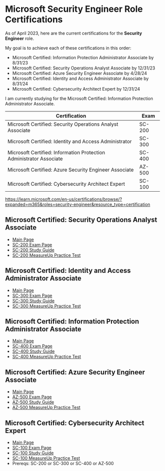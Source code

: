 # Microsoft Security Engineer Role Certifications
As of April 2023, here are the current certifications for the **Security Engineer** role.

My goal is to achieve each of these certifications in this order:
- Microsoft Certified: Information Protection Administrator Associate by 8/31/23
- Microsoft Certified: Security Operations Analyst Associate by 12/31/23
- Microsoft Certified: Azure Security Engineer Associate by 4/28/24
- Microsoft Certified: Identity and Access Administrator Associate by 8/31/24
- Microsoft Certified: Cybersecurity Architect Expert by 12/31/24

I am currently studying for the Microsoft Certified: Information Protection Administrator Associate.



| Certification | Exam |
| - | - |
| Microsoft Certified: Security Operations Analyst Associate | SC-200
| Microsoft Certified: Identity and Access Administrator | SC-300
| Microsoft Certified: Information Protection Administrator Associate | SC-400
| Microsoft Certified: Azure Security Engineer Associate | AZ-500
| Microsoft Certified: Cybersecurity Architect Expert | SC-100

https://learn.microsoft.com/en-us/certifications/browse/?expanded=m365&roles=security-engineer&resource_type=certification

## Microsoft Certified: Security Operations Analyst Associate
- [Main Page](https://learn.microsoft.com/en-us/certifications/security-operations-analyst/)
- [SC-200 Exam Page](https://learn.microsoft.com/en-us/certifications/exams/sc-200/)
- [SC-200 Study Guide](https://learn.microsoft.com/en-us/certifications/resources/study-guides/SC-200)
- [SC-200 MeasureUp Practice Test](https://www.measureup.com/microsoft-practice-test-sc-200-microsoft-security-operations-analyst.html)

## Microsoft Certified: Identity and Access Administrator Associate
- [Main Page](https://learn.microsoft.com/en-us/certifications/identity-and-access-administrator/?source=learn#certification-exams)
- [SC-300 Exam Page](https://learn.microsoft.com/en-us/certifications/exams/sc-300)
- [SC-300 Study Guide](https://learn.microsoft.com/en-us/certifications/resources/study-guides/sc-300)
- [SC-300 MeasureUp Practice Test](https://www.measureup.com/microsoft-practice-test-sc-300-microsoft-identity-and-access-administrator.html)

## Microsoft Certified: Information Protection Administrator Associate
- [Main Page](https://learn.microsoft.com/en-us/certifications/information-protection-administrator/)
- [SC-400 Exam Page](https://learn.microsoft.com/en-us/certifications/exams/sc-400)
- [SC-400 Study Guide](https://learn.microsoft.com/en-us/certifications/resources/study-guides/sc-400)
- [SC-400 MeasureUp Practice Test](https://www.measureup.com/microsoft-practice-test-sc-400-microsoft-information-protection-administrator.html)

## Microsoft Certified: Azure Security Engineer Associate
- [Main Page](https://learn.microsoft.com/en-us/certifications/azure-security-engineer/)
- [AZ-500 Exam Page](https://learn.microsoft.com/en-us/certifications/exams/az-500/)
- [AZ-500 Study Guide](https://learn.microsoft.com/en-us/certifications/resources/study-guides/az-500)
- [AZ-500 MeasureUp Practice Test](https://www.measureup.com/microsoft-practice-test-az-500-microsoft-azure-security-technologies.html)

## Microsoft Certified: Cybersecurity Architect Expert
- [Main Page](https://learn.microsoft.com/en-us/certifications/cybersecurity-architect-expert/)
- [SC-100 Exam Page](https://learn.microsoft.com/en-us/certifications/exams/sc-100)
- [SC-100 Study Guide](https://learn.microsoft.com/en-us/certifications/resources/study-guides/sc-100)
- [SC-100 MeasureUp Practice Test](https://www.measureup.com/microsoft-practice-test-sc-100-cybersecurity-architect-grc.html)
- Prereqs: SC-200 or SC-300 or SC-400 or AZ-500
